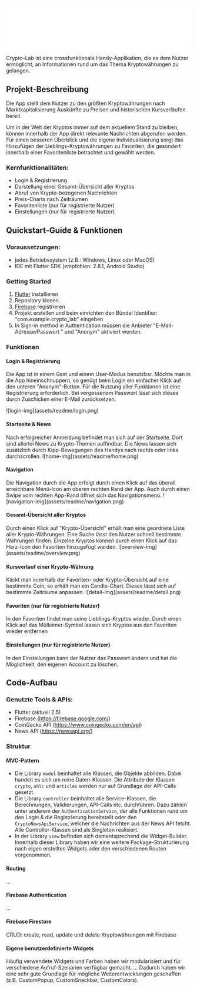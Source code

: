 ![logo-img](assets/readme/logo.png)

Crypto-Lab ist eine crossfunktionale Handy-Applikation, die es dem Nutzer ermöglicht, an Informationen rund um das Thema Kryptowährungen zu gelangen.

## Projekt-Beschreibung
<p>Die App stellt dem Nutzer zu den größten Kryptowährungen nach Marktkapitalisierung Auskünfte zu Preisen und historischen Kursverläufen bereit.</p>
<p>Um in der Welt der Kryptos immer auf dem aktuellem Stand zu bleiben, können innerhalb der App direkt relevante Nachrichten abgerufen werden.<br/>
Für einen besseren Überblick und die eigene Individualisierung sorgt das Hinzufügen der Lieblings-Kryptowährungen zu Favoriten, die gesondert innerhalb einer
Favoritenliste betrachtet und gewählt werden.</p>

### Kernfunktionalitäten:
- Login & Registrierung
- Darstellung einer Gesamt-Übersicht aller Kryptos
- Abruf von Krypto-bezogenen Nachrichten
- Preis-Charts nach Zeiträumen
- Favoritenliste (nur für registrierte Nutzer)
- Einstellungen (nur für registrierte Nutzer)

## Quickstart-Guide & Funktionen

### Voraussetzungen:
- jedes Betriebssystem (z.B.: Windows, Linux oder MacOS)
- IDE mit Flutter SDK (empfohlen: 2.8.1, Android Studio)

### Getting Started
1. [Flutter](https://docs.flutter.dev/get-started/) installieren
2. Repository klonen
3. [Firebase](https://console.firebase.google.com) registrieren
4. Projekt erstellen und beim einrichten den Bündel Identifier: "com.example.crypto_lab" eingeben
5. In Sign-in method in Authentication müssen die Anbieter "E-Mail-Adresse/Passwort " und "Anonym" aktiviert werden.

### Funktionen

#### Login & Registrierung
<p>Die App ist in einem Gast und einem User-Modus benutzbar. Möchte man in die App hineinschnuppern, so genügt beim Login ein einfacher Klick auf den
unteren "Anonym"-Button. Für die Nutzung aller Funktionen ist eine Registrierung erforderlich. Bei vergessenem Passwort lässt sich dieses durch Zuschicken einer E-Mail zurücksetzen.
</p>
![login-img](assets/readme/login.png)

#### Startseite & News
<p>Nach erfolgreicher Anmeldung befindet man sich auf der Startseite. Dort sind allerlei News zu Krypto-Themen auffindbar. Die News lassen sich zusätzlich durch Kipp-Bewegungen des Handys nach rechts oder links durchscrollen.
![home-img](assets/readme/home.png)</p>

#### Navigation
<p>Die Navigation durch die App erfolgt durch einen Klick auf das überall erreichbare Menü-Icon am oberen rechten Rand der App. Auch durch einen Swipe vom rechten App-Rand öffnet sich das Navigationsmenü.
![navigation-img](assets/readme/navigation.png)</p>

#### Gesamt-Übersicht aller Kryptos
<p>Durch einen Klick auf "Krypto-Übersicht" erhält man eine geordnete Liste aller Krypto-Währungen. Eine Suche lässt den Nutzer schnell bestimmte Währungen finden. Einzelne Kryptos können durch einen Klick auf das Herz-Icon den Favoriten hinzugefügt werden.
![overview-img](assets/readme/overview.png)</p>

#### Kursverlauf einer Krypto-Währung
<p>Klickt man innerhalb der Favoriten- oder Krypto-Übersicht auf eine bestimmte Coin, so erhält man ein Candle-Chart. Dieses lässt sich auf bestimmte Zeiträume anpassen.
![detail-img](assets/readme/detail.png)</p>

#### Favoriten (nur für registrierte Nutzer)
<p>In den Favoriten findet man seine Lieblings-Kryptos wieder. Durch einen Klick auf das Mülleimer-Symbol lassen sich Kryptos aus den Favoriten wieder entfernen</p>

#### Einstellungen (nur für registrierte Nutzer)
<p>In den Einstellungen kann der Nutzer das Passwort ändern und hat die Möglichkeit, den eigenen Account zu löschen.</p>

## Code-Aufbau

### Genutzte Tools & APIs:
- Flutter (aktuell 2.5)
- Firebase (https://firebase.google.com/)
- CoinGecko API (https://www.coingecko.com/en/api)
- News API (https://newsapi.org/)

### Struktur

#### MVC-Pattern
- Die Library ```model``` beinhaltet alle Klassen, die Objekte abbilden. Dabei handelt es sich um reine Daten-Klassen. Die Attribute der
  Klassen ```crypto```, ```ohlc``` und ```articles``` werden nur auf Grundlage der API-Calls gesetzt.
- Die Library ```controller``` beinhaltet alle Service-Klassen, die Berechnungen, Validierungen, API-Calls etc. durchführen. Dazu zählen unter anderem
  der `AuthenticationService`, der alle Funktionen rund um den Login & die Registrierung bereitstellt oder den `CryptoNewsApiService`, welcher die
  Nachrichten aus der News API fetcht. Alle Controller-Klassen sind als Singleton realisiert.
- In der Library ```view``` befinden sich dementsprechend die Widget-Builder. Innerhalb dieser Library haben wir eine weitere Package-Strukturierung
  nach eigen erstellten Widgets oder den verschiedenen Routen vorgenommen.

#### Routing
...

#### Firebase Authentication
...

#### Firebase Firestore
CRUD: create, read, update und delete Kryptowährungen mit Firebase

#### Eigene benutzerdefinierte Widgets

Häufig verwendete Widgets und Farben haben wir modularisiert und für verschiedene Aufruf-Szenarien verfügbar gemacht. ... Dadurch haben wir eine sehr
gute Grundlage für mögliche Weiterentwicklungen geschaffen (z.B. CustomPopup, CustomSnackbar, CustomColors).